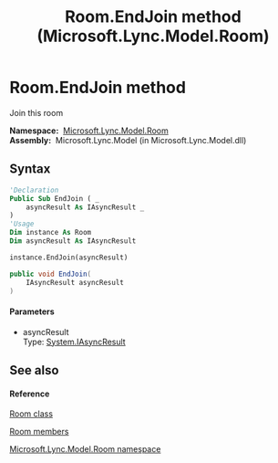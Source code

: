 ﻿---
title: Room.EndJoin method  (Microsoft.Lync.Model.Room)
TOCTitle: 'EndJoin method '
ms:assetid: M:Microsoft.Lync.Model.Room.Room.EndJoin(System.IAsyncResult)_DI_3_UC_OCS14MrefLyncWPF
ms:mtpsurl: https://msdn.microsoft.com/en-us/library/microsoft.lync.model.room.room.endjoin(v=office.15)
ms:contentKeyID: 48598064
ms.date: 07/28/2014
mtps_version: v=office.15
f1_keywords:
- Microsoft.Lync.Model.Room.Room.EndJoin
dev_langs:
- CSharp
- JScript
- VB
- other
---

# Room.EndJoin method

Join this room

**Namespace:**  [Microsoft.Lync.Model.Room](microsoft-lync-model-room-namespace_2.md)  
**Assembly:**  Microsoft.Lync.Model (in Microsoft.Lync.Model.dll)

## Syntax

``` vb
'Declaration
Public Sub EndJoin ( _
    asyncResult As IAsyncResult _
)
'Usage
Dim instance As Room
Dim asyncResult As IAsyncResult

instance.EndJoin(asyncResult)
```

``` csharp
public void EndJoin(
    IAsyncResult asyncResult
)
```

#### Parameters

  - asyncResult  
    Type: [System.IAsyncResult](http://msdn2.microsoft.com/en-us/library/ft8a6455)  

## See also

#### Reference

[Room class](room-class-microsoft-lync-model-room_2.md)

[Room members](room-members-microsoft-lync-model-room_2.md)

[Microsoft.Lync.Model.Room namespace](microsoft-lync-model-room-namespace_2.md)

